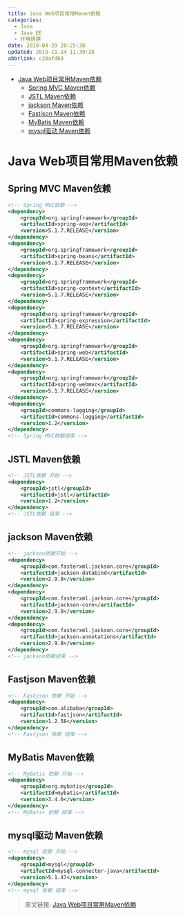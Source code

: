 ```yaml
---
title: Java Web项目常用Maven依赖
categories: 
  - Java
  - Java EE
  - 环境搭建
date: 2019-04-29 20:25:38
updated: 2019-11-14 11:39:28
abbrlink: c20afdb9
---
```

<div id='my_toc'>

- [Java Web项目常用Maven依赖](/blog/c20afdb9/#Java-Web项目常用Maven依赖)
    - [Spring MVC Maven依赖](/blog/c20afdb9/#Spring-MVC-Maven依赖)
    - [JSTL Maven依赖](/blog/c20afdb9/#JSTL-Maven依赖)
    - [jackson Maven依赖](/blog/c20afdb9/#jackson-Maven依赖)
    - [Fastjson Maven依赖](/blog/c20afdb9/#Fastjson-Maven依赖)
    - [MyBatis Maven依赖](/blog/c20afdb9/#MyBatis-Maven依赖)
    - [mysql驱动 Maven依赖](/blog/c20afdb9/#mysql驱动-Maven依赖)

</div>
<!--more-->
<script>if (navigator.platform.toLowerCase() == 'win32'){document.getElementById('my_toc').style.display = 'none';}</script>

<!--end-->
# Java Web项目常用Maven依赖 #
## Spring MVC Maven依赖 ##
```xml
<!-- Spring MVC依赖 -->
<dependency>
    <groupId>org.springframework</groupId>
    <artifactId>spring-aop</artifactId>
    <version>5.1.7.RELEASE</version>
</dependency>
<dependency>
    <groupId>org.springframework</groupId>
    <artifactId>spring-beans</artifactId>
    <version>5.1.7.RELEASE</version>
</dependency>
<dependency>
    <groupId>org.springframework</groupId>
    <artifactId>spring-context</artifactId>
    <version>5.1.7.RELEASE</version>
</dependency>
<dependency>
    <groupId>org.springframework</groupId>
    <artifactId>spring-expression</artifactId>
    <version>5.1.7.RELEASE</version>
</dependency>
<dependency>
    <groupId>org.springframework</groupId>
    <artifactId>spring-web</artifactId>
    <version>5.1.7.RELEASE</version>
</dependency>
<dependency>
    <groupId>org.springframework</groupId>
    <artifactId>spring-webmvc</artifactId>
    <version>5.1.7.RELEASE</version>
</dependency>
<dependency>
    <groupId>commons-logging</groupId>
    <artifactId>commons-logging</artifactId>
    <version>1.2</version>
</dependency>
<!-- Spring MVC依赖结束 -->
```
## JSTL Maven依赖 ##
```xml
<!-- JSTL依赖 开始 -->
<dependency>
    <groupId>jstl</groupId>
    <artifactId>jstl</artifactId>
    <version>1.2</version>
</dependency>
<!-- JSTL依赖 结束 -->
```
## jackson Maven依赖 ##
```xml
<!-- jackson依赖开始 -->
<dependency>
    <groupId>com.fasterxml.jackson.core</groupId>
    <artifactId>jackson-databind</artifactId>
    <version>2.9.8</version>
</dependency>
<dependency>
    <groupId>com.fasterxml.jackson.core</groupId>
    <artifactId>jackson-core</artifactId>
    <version>2.9.8</version>
</dependency>
<dependency>
    <groupId>com.fasterxml.jackson.core</groupId>
    <artifactId>jackson-annotations</artifactId>
    <version>2.9.8</version>
</dependency>
<!-- jackson依赖结束 -->
```
## Fastjson Maven依赖 ##
```xml
<!-- Fastjson 依赖 开始 -->
<dependency>
    <groupId>com.alibaba</groupId>
    <artifactId>fastjson</artifactId>
    <version>1.2.58</version>
</dependency>
<!-- Fastjson 依赖 结束 -->
```
## MyBatis Maven依赖 ##
```xml
<!-- MyBatis 依赖 开始 -->
<dependency>
    <groupId>org.mybatis</groupId>
    <artifactId>mybatis</artifactId>
    <version>3.4.6</version>
</dependency>
<!-- MyBatis 依赖 结束 -->
```
## mysql驱动 Maven依赖 ##
```xml
<!-- mysql 依赖 开始 -->
<dependency>
    <groupId>mysql</groupId>
    <artifactId>mysql-connector-java</artifactId>
    <version>5.1.47</version>
</dependency>
<!-- mysql 依赖 结束 -->
```
>原文链接: [Java Web项目常用Maven依赖](https://lanlan2017.github.io/blog/c20afdb9/)
